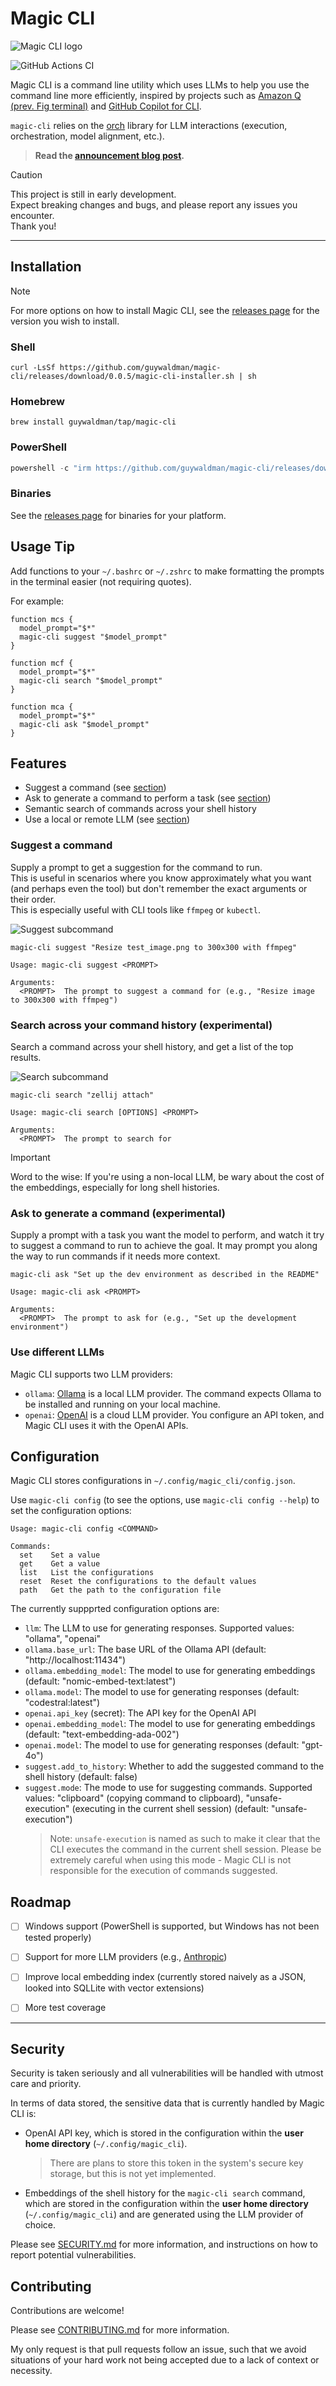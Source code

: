 # Magic CLI

![Magic CLI logo](/assets/logo_sm.png)

![GitHub Actions CI](https://github.com/guywaldman/magic-cli/actions/workflows/ci.yml/badge.svg)

Magic CLI is a command line utility which uses LLMs to help you use the command line more efficiently, inspired by projects such as [Amazon Q (prev. Fig terminal)](https://fig.io/) and [GitHub Copilot for CLI](https://docs.github.com/en/copilot/using-github-copilot/using-github-copilot-in-the-command-line).

`magic-cli` relies on the [orch](https://github.com/guywaldman/orch) library for LLM interactions (execution, orchestration, model alignment, etc.).

> **Read the [announcement blog post](https://guywaldman.com/posts/introducing-magic-cli).**

> [!CAUTION]
>
> This project is still in early development.  
> Expect breaking changes and bugs, and please report any issues you encounter.  
> Thank you!

---

## Installation

> [!NOTE]
>
> For more options on how to install Magic CLI, see the [releases page](https://github.com/guywaldman/magic-cli/releases) for the version you wish to install.

### Shell

```shell
curl -LsSf https://github.com/guywaldman/magic-cli/releases/download/0.0.5/magic-cli-installer.sh | sh
```

### Homebrew

```shell
brew install guywaldman/tap/magic-cli
```

### PowerShell

```powershell
powershell -c "irm https://github.com/guywaldman/magic-cli/releases/download/0.0.5/magic-cli-installer.ps1 | iex"
```

### Binaries

See the [releases page](https://github.com/guywaldman/magic-cli/releases) for binaries for your platform.

## Usage Tip

Add functions to your `~/.bashrc` or `~/.zshrc` to make formatting the prompts in the terminal easier (not requiring quotes).

For example:

```shell
function mcs {
  model_prompt="$*"
  magic-cli suggest "$model_prompt"
}

function mcf {
  model_prompt="$*"
  magic-cli search "$model_prompt"
}

function mca {
  model_prompt="$*"
  magic-cli ask "$model_prompt"
}
```

## Features

- Suggest a command (see [section](#feature-suggest-a-command))
- Ask to generate a command to perform a task (see [section](#feature-ask-to-generate-a-command))
- Semantic search of commands across your shell history
- Use a local or remote LLM (see [section](#use-different-llms))

### Suggest a command

Supply a prompt to get a suggestion for the command to run.  
This is useful in scenarios where you know approximately what you want (and perhaps even the tool) but don't remember the exact arguments or their order.  
This is especially useful with CLI tools like `ffmpeg` or `kubectl`.

![Suggest subcommand](/assets/suggest_screenshot.png)

```shell
magic-cli suggest "Resize test_image.png to 300x300 with ffmpeg"
```

```
Usage: magic-cli suggest <PROMPT>

Arguments:
  <PROMPT>  The prompt to suggest a command for (e.g., "Resize image to 300x300 with ffmpeg")
```

### Search across your command history (experimental)

Search a command across your shell history, and get a list of the top results.

![Search subcommand](/assets/search_screenshot.png)

```shell
magic-cli search "zellij attach"
```

```
Usage: magic-cli search [OPTIONS] <PROMPT>

Arguments:
  <PROMPT>  The prompt to search for
```

> [!IMPORTANT]
>
> Word to the wise: If you're using a non-local LLM, be wary about the cost of the embeddings, especially for long shell histories.

### Ask to generate a command (experimental)

Supply a prompt with a task you want the model to perform, and watch it try to suggest a command to run to achieve the goal.
It may prompt you along the way to run commands if it needs more context.

```shell
magic-cli ask "Set up the dev environment as described in the README"
```

```
Usage: magic-cli ask <PROMPT>

Arguments:
  <PROMPT>  The prompt to ask for (e.g., "Set up the development environment")
```

### Use different LLMs

Magic CLI supports two LLM providers:

- `ollama`: [Ollama](https://github.com/ollama/ollama) is a local LLM provider. The command expects Ollama to be installed and running on your local machine.
- `openai`: [OpenAI](https://openai.com/) is a cloud LLM provider. You configure an API token, and Magic CLI uses it with the OpenAI APIs.

## Configuration

Magic CLI stores configurations in `~/.config/magic_cli/config.json`.

Use `magic-cli config` (to see the options, use `magic-cli config --help`) to set the configuration options:

```
Usage: magic-cli config <COMMAND>

Commands:
  set    Set a value
  get    Get a value
  list   List the configurations
  reset  Reset the configurations to the default values
  path   Get the path to the configuration file
```

The currently suppprted configuration options are:

- `llm`: The LLM to use for generating responses. Supported values: "ollama", "openai"
- `ollama.base_url`: The base URL of the Ollama API (default: "http://localhost:11434")
- `ollama.embedding_model`: The model to use for generating embeddings (default: "nomic-embed-text:latest")
- `ollama.model`: The model to use for generating responses (default: "codestral:latest")
- `openai.api_key` (secret): The API key for the OpenAI API
- `openai.embedding_model`: The model to use for generating embeddings (default: "text-embedding-ada-002")
- `openai.model`: The model to use for generating responses (default: "gpt-4o")
- `suggest.add_to_history`: Whether to add the suggested command to the shell history (default: false)
- `suggest.mode`: The mode to use for suggesting commands. Supported values: "clipboard" (copying command to clipboard), "unsafe-execution" (executing in the current shell session) (default: "unsafe-execution")
  > Note: `unsafe-execution` is named as such to make it clear that the CLI executes the command in the current shell session. Please be extremely careful when using this mode - Magic CLI is not responsible for the execution of commands suggested.

## Roadmap

- [ ] Windows support (PowerShell is supported, but Windows has not been tested properly)
- [ ] Support for more LLM providers (e.g., [Anthropic](https://www.anthropic.com/))
- [ ] Improve local embedding index (currently stored naively as a JSON, looked into SQLLite with vector extensions)

- [ ] More test coverage

---

## Security

Security is taken seriously and all vulnerabilities will be handled with utmost care and priority.

In terms of data stored, the sensitive data that is currently handled by Magic CLI is:

- OpenAI API key, which is stored in the configuration within the **user home directory** (`~/.config/magic_cli`).
  > There are plans to store this token in the system's secure key storage, but this is not yet implemented.
- Embeddings of the shell history for the `magic-cli search` command, which are stored in the configuration within the **user home directory** (`~/.config/magic_cli`) and are generated using the LLM provider of choice.

Please see [SECURITY.md](SECURITY.md) for more information, and instructions on how to report potential vulnerabilities.

## Contributing

Contributions are welcome!

Please see [CONTRIBUTING.md](CONTRIBUTING.md) for more information.

My only request is that pull requests follow an issue, such that we avoid situations of your hard work not being accepted due to a lack of context or necessity.

